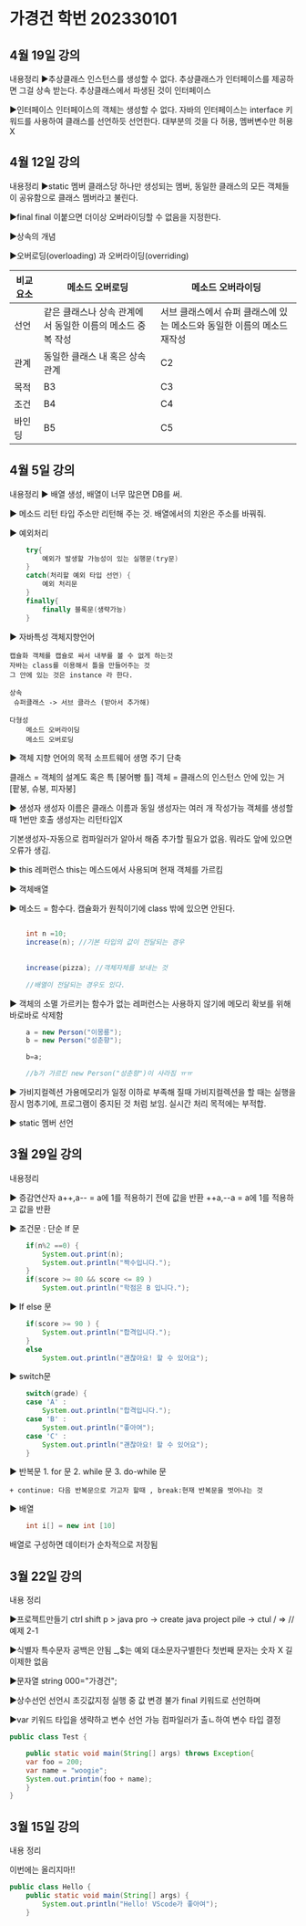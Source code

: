 # 가경건 학번 202330101

## 4월 19일 강의
내용정리
▶추상클래스
인스턴스를 생성할 수 없다.
추상클래스가 인터페이스를 제공하면 그걸 상속 받는다. 
추상클래스에서 파생된 것이 인터페이스

▶인터페이스
인터페이스의 객체는 생성할 수 없다.
자바의 인터페이스는  interface 키워드를 사용하여 클래스를 선언하듯 선언한다.
대부분의 것을 다 허용, 멤버변수만 허용X




## 4월 12일 강의
내용정리
▶static 멤버
클래스당 하나만 생성되는 멤버, 동일한 클래스의 모든 객체들이 공유함으로 클래스 멤버라고 불린다.

▶final
final 이붙으면 더이상 오버라이딩할 수 없음을 지정한다.

▶상속의 개념



▶오버로딩(overloading) 과 오버라이딩(overriding)

비교 요소 | 메소드 오버로딩 | 메소드 오버라이딩
---------|----------|---------
 선언 | 같은 클래스나 상속 관계에서 동일한 이름의 메소드 중복 작성 | 서브 클래스에서 슈퍼 클래스에 있는 메소드와 동일한 이름의 메소드 재작성
 관계 | 동일한 클래스 내 혹은 상속 관계 | C2
 목적 | B3 | C3
 조건 | B4 | C4
 바인딩 | B5 | C5


## 4월 5일 강의
내용정리
▶ 배열 생성, 배열이 너무 많은면 DB를 써.

▶ 메소드 리턴 타입
    주소만 리턴해 주는 것.
    배열에서의 치완은 주소를 바꿔줘.

▶ 예외처리
```java
    try{
        예외가 발생할 가능성이 있는 실행문(try문)
    }
    catch(처리할 예외 타입 선언) {
        예외 처리문
    }
    finally{
        finally 블록문(생략가능)
    }
```
▶ 자바특성
    객체지향언어

    캡슐화 객체를 캡슐로 싸서 내부를 볼 수 없게 하는것
    자바는 class를 이용해서 틀을 만들어주는 것
    그 안에 있는 것은 instance 라 한다.

    상속
     슈퍼클래스 -> 서브 클라스 (받아서 추가해)
     
    다형성
        메소드 오버라이딩
        메소드 오버로딩


▶ 객체 지향 언어의 목적
    소프트웨어 생명 주기 단축

클래스 = 객체의 설계도 혹은 특 [붕어빵 틀]
객체  = 클래스의 인스턴스 안에 있는 거 [팥붕, 슈붕, 피자붕]

▶ 생성자
생성자 이름은 클래스 이름과 동일
생성자는 여러 개 작성가능
객체를 생성할 때 1번만 호출
생성자는 리턴타입X

기본생성자-자동으로 컴파일러가 알아서 해줌
          추가할 필요가 없음. 뭐라도 앞에 있으면 오류가 생김.

▶ this 레퍼런스
this는 메스드에서 사용되며 현재 객체를 가르킴

▶ 객체배열

▶ 메소드
    = 함수다.
    캡슐화가 원칙이기에 class 밖에 있으면 안된다.

```java
    
    int n =10;
    increase(n); //기본 타입의 값이 전달되는 경우
    
   
    increase(pizza); //객체자체를 보내는 것
    
    //배열이 전달되는 경우도 있다.
```

▶ 객체의 소멸
가르키는 함수가 없는 레퍼런스는 사용하지 않기에 메모리 확보를 위해 바로바로 삭제함
```java
    a = new Person("이몽룡");
    b = new Person("성춘향");

    b=a;

    //b가 가르킨 new Person("성춘향")이 사라짐 ㅠㅠ
```
▶ 가비지컬렉션
    가용메모리가 일정 이하로 부족해 질때
    가비지컬렉션을 할 때는 실행을 잠시 멈추기에, 프로그램이 중지된 것 처럼 보임.
    실시간 처리 목적에는 부적합.

▶ static 멤버 선언
    


## 3월 29일 강의
내용정리

▶ 증감연산자 a++,a-- = a에 1를 적용하기 전에 값을 반환
            ++a,--a = a에 1를 적용하고 값을 반환

▶ 조건문 : 단순 If 문
```java
    if(n%2 ==0) {
        System.out.print(n);
        System.out.println("짝수입니다.");
    }
    if(score >= 80 && score <= 89 )
        System.out.println("학점은 B 입니다.");
```
▶ If else 문
```java
    if(score >= 90 ) {
        System.out.println("합격입니다.");
    }
    else
        System.out.println("괜찮아요! 할 수 있어요");
```
▶ switch문
```java
    switch(grade) {
    case 'A' :
        System.out.println("합격입니다.");
    case 'B' :
        System.out.println("좋아여");
    case 'C' :
        System.out.println("괜찮아요! 할 수 있어요");
    }
```
▶ 반복문
    1. for 문
    2. while 문
    3. do-while 문

    + continue: 다음 반복문으로 가고자 할때 , break:현재 반복문을 벗어나는 것

▶ 배열
```java
    int i[] = new int [10]
```
배열로 구성하면 데이터가 순차적으로 저장됨
## 3월 22일 강의
내용 정리

▶프로젝트만들기
ctrl shift p > java pro -> create java project pile -> 
ctul / => // 예제 2-1

▶식별자
특수문자 공백은 안됨 _,$는 예외
대소문자구별한다
첫번째 문자는 숫자 X
길이제한 없음

▶문자열
string 000="가경건";

▶상수선언 
선언시 초깃값지정
실행 중 값 변경 불가
final 키워드로 선언하며

▶var 키워드
타입을 생략하고 변수 선언 가능
컴파일러가 출ㄴ하여 변수 타입 결정


```java
public class Test {

    public static void main(String[] args) throws Exception{
    var foo = 200;
    var name = "woogie";
    System.out.printin(foo + name);
    }
}
```


## 3월 15일 강의
내용 정리

이번에는 올리지마!!

```java
public class Hello {
    public static void main(String[] args) {
        System.out.println("Hello! VScode가 좋아여");
    }
```

